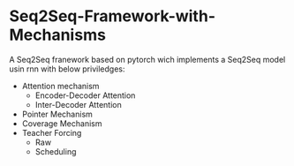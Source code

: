 # Seq2Seq-Framework-with-Mechanisms

A Seq2Seq franework based on pytorch wich implements a Seq2Seq model usin rnn with below priviledges:

* Attention mechanism
  * Encoder-Decoder Attention
  * Inter-Decoder Attention
* Pointer Mechanism
* Coverage Mechanism
* Teacher Forcing
  * Raw
  * Scheduling


